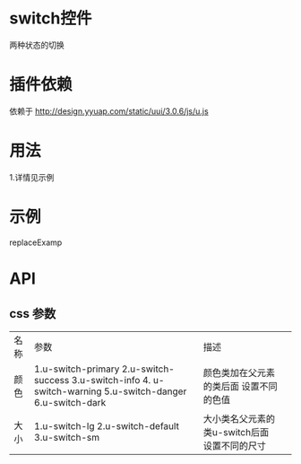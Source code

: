 # switch控件

两种状态的切换

# 插件依赖

依赖于  http://design.yyuap.com/static/uui/3.0.6/js/u.js

# 用法

1.详情见示例

# 示例

replaceExamp

# API

## css 参数

<table>
  <tbody>
  	  <tr>
	    <td>名称</td>
	    <td>参数</td>
	    <td>描述</td>
	    <td></td>
	  </tr>
	  <tr>
	    <td>颜色</td>
	    <td>1.u-switch-primary 2.u-switch-success 3.u-switch-info 4. u-switch-warning 5.u-switch-danger 6.u-switch-dark</td>
	    <td>颜色类加在父元素的类后面 设置不同的色值</td>
	    <td></td>
	  </tr>
	  <tr>
	    <td>大小</td>
	    <td>1.u-switch-lg 2.u-switch-default 3.u-switch-sm</td>
	    <td>大小类名父元素的类u-switch后面 设置不同的尺寸</td>
	    <td></td>
	  </tr>
	</tbody>
</table>

